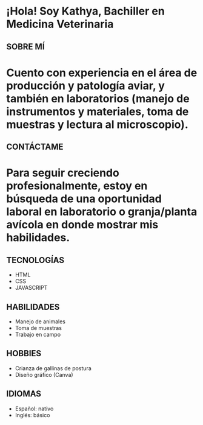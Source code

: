 # ¡Hola! Soy Kathya, Bachiller en Medicina Veterinaria

## SOBRE MÍ
# Cuento con experiencia en el área de producción y patología aviar, y también en laboratorios (manejo de instrumentos y materiales, toma de muestras y lectura al microscopio).

## CONTÁCTAME

# Para seguir creciendo profesionalmente, estoy en búsqueda de una oportunidad laboral en laboratorio o granja/planta avícola en donde mostrar mis habilidades.


## TECNOLOGÍAS
- HTML
- CSS
- JAVASCRIPT

## HABILIDADES

- Manejo de animales
- Toma de muestras
- Trabajo en campo

## HOBBIES

- Crianza de gallinas de postura
- Diseño gráfico (Canva)

## IDIOMAS

- Español: nativo
- Inglés: básico
